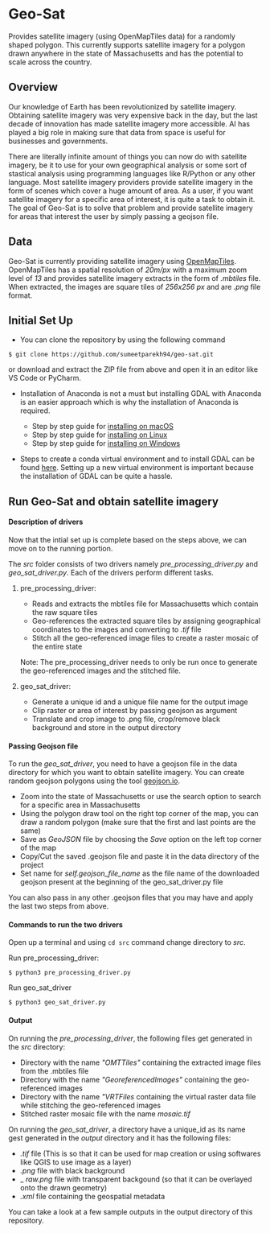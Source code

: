 # Geo-Sat
Provides satellite imagery (using OpenMapTiles data) for a randomly shaped polygon. This currently supports satellite imagery for a polygon drawn anywhere in the state of Massachusetts and has the potential to scale across the country.

## Overview
Our knowledge of Earth has been revolutionized by satellite imagery. Obtaining satellite imagery was very expensive back in the day, but the last decade of innovation has made satellite imagery more accessible. AI has played a big role in making sure that data from space is useful for businesses and governments.

There are literally infinite amount of things you can now do with satellite imagery, be it to use for your own geographical analysis or some sort of stastical analysis using programming languages like R/Python or any other language. Most satellite imagery providers provide satellite imagery in the form of scenes which cover a huge amount of area. As a user, if you want satellite imagery for a specific area of interest, it is quite a task to obtain it. The goal of Geo-Sat is to solve that problem and provide satellite imagery for areas that interest the user by simply passing a geojson file.


## Data
Geo-Sat is currently providing satellite imagery using [OpenMapTiles](https://openmaptiles.org/). OpenMapTiles has a spatial resolution of _20m/px_ with a maximum zoom level of _13_ and provides satellite imagery extracts in the form of _.mbtiles_ file. When extracted, the images are square tiles of _256x256 px_ and are _.png_ file format.


## Initial Set Up

* You can clone the repository by using the following command

```
$ git clone https://github.com/sumeetparekh94/geo-sat.git
```

or download and extract the ZIP file from above and open it in an editor like VS Code or PyCharm.

* Installation of Anaconda is not a must but installing GDAL with Anaconda is an easier approach which is why the installation of Anaconda is required.

  * Step by step guide for [installing on macOS](https://docs.anaconda.com/anaconda/install/mac-os/)
  * Step by step guide for [installing on Linux](https://docs.anaconda.com/anaconda/install/linux/)
  * Step by step guide for [installing on Windows](https://docs.anaconda.com/anaconda/install/windows/)
   
* Steps to create a conda virtual environment and to install GDAL can be found [here](https://chrieke.medium.com/howto-install-python-for-geospatial-applications-1dbc82433c05). Setting up a new virtual environment is important because the installation of GDAL can be quite a hassle.


## Run Geo-Sat and obtain satellite imagery

#### Description of drivers

Now that the intial set up is complete based on the steps above, we can move on to the running portion.

The _src_ folder consists of two drivers namely _pre_processing_driver.py_ and _geo_sat_driver.py_. Each of the drivers perform different tasks.

1. pre_processing_driver:

   * Reads and extracts the mbtiles file for Massachusetts which contain the raw square tiles
   * Geo-references the extracted square tiles by assigning geographical coordinates to the images and converting to _.tif_ file
   * Stitch all the geo-referenced image files to create a raster mosaic of the entire state

   Note: The pre_processing_driver needs to only be run once to generate the geo-referenced images and the stitched file.

2. geo_sat_driver:

   * Generate a unique id and a unique file name for the output image
   * Clip raster or area of interest by passing geojson as argument
   * Translate and crop image to .png file, crop/remove black background and store in the output directory


#### Passing Geojson file 

To run the _geo_sat_driver_, you need to have a geojson file in the data directory for which you want to obtain satellite imagery. You can create random geojson polygons using the tool [geojson.io](https://geojson.io/). 

* Zoom into the state of Massachusetts or use the search option to search for a specific area in Massachusetts
* Using the polygon draw tool on the right top corner of the map, you can draw a random polygon (make sure that the first and last points are the same)
* Save as _GeoJSON_ file by choosing the _Save_ option on the left top corner of the map
* Copy/Cut the saved .geojson file and paste it in the data directory of the project
* Set name for _self.geojson_file_name_ as the file name of the downloaded geojson present at the beginning of the geo_sat_driver.py file

You can also pass in any other .geojson files that you may have and apply the last two steps from above.

#### Commands to run the two drivers

Open up a terminal and using `cd src` command change directory to _src_.

Run pre_processing_driver:

```
$ python3 pre_processing_driver.py
```

Run geo_sat_driver

```
$ python3 geo_sat_driver.py
```

#### Output

On running the _pre_processing_driver_, the following files get generated in the _src_ directory:

* Directory with the name _"OMTTiles"_ containing the extracted image files from the .mbtiles file
* Directory with the name _"GeoreferencedImages"_ containing the geo-referenced images
* Directory with the name _"VRTFiles_ containing the virtual raster data file while stitching the geo-referenced images
* Stitched raster mosaic file with the name _mosaic.tif_

On running the _geo_sat_driver_, a directory have a unique_id as its name gest generated in the _output_ directory and it has the following files:
* _.tif_ file (This is so that it can be used for map creation or using softwares like QGIS to use image as a layer)
* _.png_ file with black background
* _ _raw.png_ file with transparent backgound (so that it can be overlayed onto the drawn geometry)
* _.xml_ file containing the geospatial metadata

You can take a look at a few sample outputs in the output directory of this repository.
